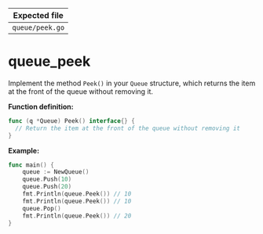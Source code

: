 | Expected file   |
| --------------- |
| `queue/peek.go` |

# queue_peek

Implement the method `Peek()` in your `Queue` structure, which returns the item at the front of the queue without removing it.

**Function definition:**

```go
func (q *Queue) Peek() interface{} {
  // Return the item at the front of the queue without removing it
}
```

**Example:**

```go
func main() {
    queue := NewQueue()
    queue.Push(10)
    queue.Push(20)
    fmt.Println(queue.Peek()) // 10
    fmt.Println(queue.Peek()) // 10
    queue.Pop()
    fmt.Println(queue.Peek()) // 20
}
```